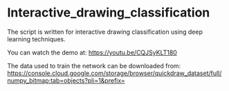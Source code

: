# Interactive_drawing_classification
The script is written for interactive drawing classification using deep learning techniques. 

You can watch the demo at:
https://youtu.be/CQJSyKLT180

The data used to train the network can be downloaded from:
https://console.cloud.google.com/storage/browser/quickdraw_dataset/full/numpy_bitmap;tab=objects?pli=1&prefix=
